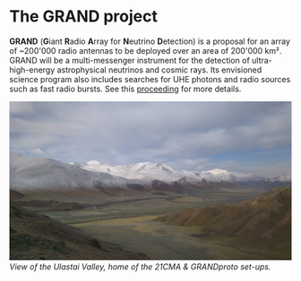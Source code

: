 # The GRAND project

__GRAND__ (**G**iant **R**adio **A**rray for **N**eutrino **D**etection) is a
proposal for an array of ~200'000 radio antennas to be deployed over an area of
200'000 km².  GRAND will be a multi-messenger instrument for the detection of
ultra-high-energy astrophysical neutrinos and cosmic rays.  Its envisioned
science program also includes searches for UHE photons and radio sources such
as fast radio bursts. See this [proceeding][1] for more details.

![Ulastai Valley](images/ulastai-valley.jpg)
_View of the Ulastai Valley, home of the 21CMA & GRANDproto set-ups._

[1]: https://www.epj-conferences.org/articles/epjconf/pdf/2017/04/epjconf_arena2017_02001.pdf
